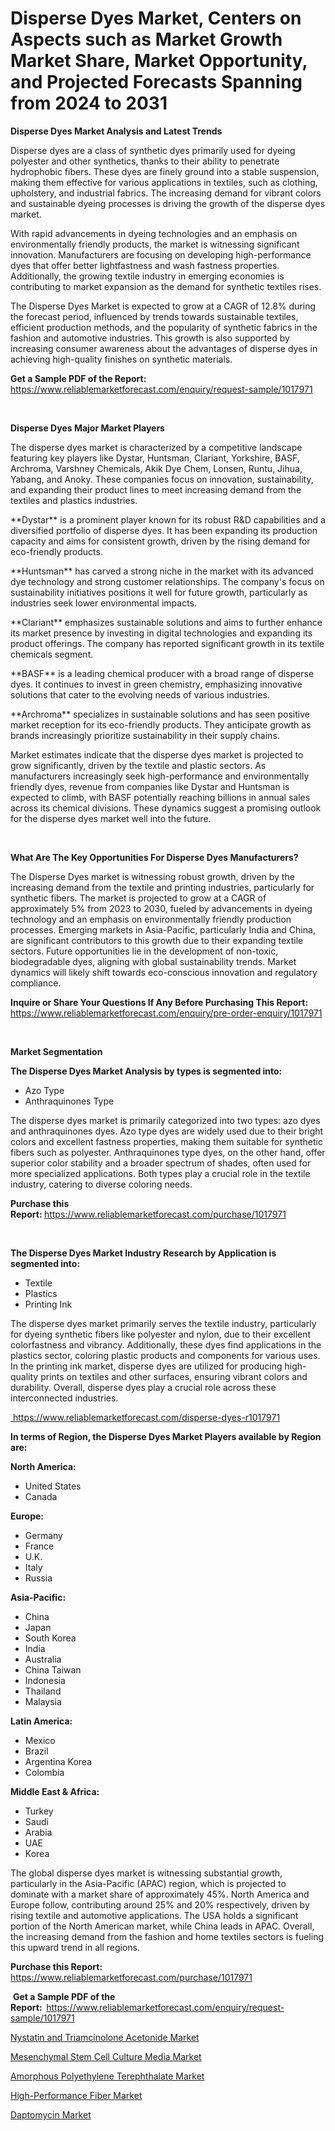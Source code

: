 <p><h1>Disperse Dyes Market, Centers on Aspects such as Market Growth Market Share, Market Opportunity, and Projected Forecasts Spanning from 2024 to 2031</h1></p><p><strong>Disperse Dyes Market Analysis and Latest Trends</strong></p>
<p><p>Disperse dyes are a class of synthetic dyes primarily used for dyeing polyester and other synthetics, thanks to their ability to penetrate hydrophobic fibers. These dyes are finely ground into a stable suspension, making them effective for various applications in textiles, such as clothing, upholstery, and industrial fabrics. The increasing demand for vibrant colors and sustainable dyeing processes is driving the growth of the disperse dyes market. </p><p>With rapid advancements in dyeing technologies and an emphasis on environmentally friendly products, the market is witnessing significant innovation. Manufacturers are focusing on developing high-performance dyes that offer better lightfastness and wash fastness properties. Additionally, the growing textile industry in emerging economies is contributing to market expansion as the demand for synthetic textiles rises. </p><p>The Disperse Dyes Market is expected to grow at a CAGR of 12.8% during the forecast period, influenced by trends towards sustainable textiles, efficient production methods, and the popularity of synthetic fabrics in the fashion and automotive industries. This growth is also supported by increasing consumer awareness about the advantages of disperse dyes in achieving high-quality finishes on synthetic materials.</p></p>
<p><strong>Get a Sample PDF of the Report:&nbsp;</strong> <a href="https://www.reliablemarketforecast.com/enquiry/request-sample/1017971?utm_campaign=1097&utm_medium=2&utm_source=Github&utm_content=ia&utm_term=04122024&utm_id=disperse-dyes">https://www.reliablemarketforecast.com/enquiry/request-sample/1017971</a></p>
<p>&nbsp;</p>
<p><strong>Disperse Dyes Major Market Players</strong></p>
<p><p>The disperse dyes market is characterized by a competitive landscape featuring key players like Dystar, Huntsman, Clariant, Yorkshire, BASF, Archroma, Varshney Chemicals, Akik Dye Chem, Lonsen, Runtu, Jihua, Yabang, and Anoky. These companies focus on innovation, sustainability, and expanding their product lines to meet increasing demand from the textiles and plastics industries.</p><p>**Dystar** is a prominent player known for its robust R&D capabilities and a diversified portfolio of disperse dyes. It has been expanding its production capacity and aims for consistent growth, driven by the rising demand for eco-friendly products.</p><p>**Huntsman** has carved a strong niche in the market with its advanced dye technology and strong customer relationships. The company's focus on sustainability initiatives positions it well for future growth, particularly as industries seek lower environmental impacts.</p><p>**Clariant** emphasizes sustainable solutions and aims to further enhance its market presence by investing in digital technologies and expanding its product offerings. The company has reported significant growth in its textile chemicals segment.</p><p>**BASF** is a leading chemical producer with a broad range of disperse dyes. It continues to invest in green chemistry, emphasizing innovative solutions that cater to the evolving needs of various industries. </p><p>**Archroma** specializes in sustainable solutions and has seen positive market reception for its eco-friendly products. They anticipate growth as brands increasingly prioritize sustainability in their supply chains.</p><p>Market estimates indicate that the disperse dyes market is projected to grow significantly, driven by the textile and plastic sectors. As manufacturers increasingly seek high-performance and environmentally friendly dyes, revenue from companies like Dystar and Huntsman is expected to climb, with BASF potentially reaching billions in annual sales across its chemical divisions. These dynamics suggest a promising outlook for the disperse dyes market well into the future.</p></p>
<p>&nbsp;</p>
<p><strong>What Are The Key Opportunities For Disperse Dyes Manufacturers?</strong></p>
<p><p>The Disperse Dyes market is witnessing robust growth, driven by the increasing demand from the textile and printing industries, particularly for synthetic fibers. The market is projected to grow at a CAGR of approximately 5% from 2023 to 2030, fueled by advancements in dyeing technology and an emphasis on environmentally friendly production processes. Emerging markets in Asia-Pacific, particularly India and China, are significant contributors to this growth due to their expanding textile sectors. Future opportunities lie in the development of non-toxic, biodegradable dyes, aligning with global sustainability trends. Market dynamics will likely shift towards eco-conscious innovation and regulatory compliance.</p></p>
<p><strong>Inquire or Share Your Questions If Any Before Purchasing This Report:</strong> <a href="https://www.reliablemarketforecast.com/enquiry/pre-order-enquiry/1017971?utm_campaign=1097&utm_medium=2&utm_source=Github&utm_content=ia&utm_term=04122024&utm_id=disperse-dyes">https://www.reliablemarketforecast.com/enquiry/pre-order-enquiry/1017971</a></p>
<p>&nbsp;</p>
<p><strong>Market Segmentation</strong></p>
<p><strong>The Disperse Dyes Market Analysis by types is segmented into:</strong></p>
<p><ul><li>Azo Type</li><li>Anthraquinones Type</li></ul></p>
<p><p>The disperse dyes market is primarily categorized into two types: azo dyes and anthraquinones dyes. Azo type dyes are widely used due to their bright colors and excellent fastness properties, making them suitable for synthetic fibers such as polyester. Anthraquinones type dyes, on the other hand, offer superior color stability and a broader spectrum of shades, often used for more specialized applications. Both types play a crucial role in the textile industry, catering to diverse coloring needs.</p></p>
<p><strong>Purchase this Report:&nbsp;</strong><a href="https://www.reliablemarketforecast.com/purchase/1017971?utm_campaign=1097&utm_medium=2&utm_source=Github&utm_content=ia&utm_term=04122024&utm_id=disperse-dyes">https://www.reliablemarketforecast.com/purchase/1017971</a></p>
<p>&nbsp;</p>
<p><strong>The Disperse Dyes Market Industry Research by Application is segmented into:</strong></p>
<p><ul><li>Textile</li><li>Plastics</li><li>Printing Ink</li></ul></p>
<p><p>The disperse dyes market primarily serves the textile industry, particularly for dyeing synthetic fibers like polyester and nylon, due to their excellent colorfastness and vibrancy. Additionally, these dyes find applications in the plastics sector, coloring plastic products and components for various uses. In the printing ink market, disperse dyes are utilized for producing high-quality prints on textiles and other surfaces, ensuring vibrant colors and durability. Overall, disperse dyes play a crucial role across these interconnected industries.</p></p>
<p><a href="https://www.reliablemarketforecast.com/disperse-dyes-r1017971?utm_campaign=1097&utm_medium=2&utm_source=Github&utm_content=ia&utm_term=04122024&utm_id=disperse-dyes">&nbsp;https://www.reliablemarketforecast.com/disperse-dyes-r1017971</a></p>
<p><strong>In terms of Region, the Disperse Dyes Market Players available by Region are:</strong></p>
<p>
    <p> <strong> North America: </strong>
        <ul>
            <li>United States</li>
            <li>Canada</li>
        </ul>
        </p> 
    <p> <strong> Europe: </strong>
        <ul>
            <li>Germany</li>
            <li>France</li>
            <li>U.K.</li>
            <li>Italy</li>
            <li>Russia</li>
        </ul>
        </p> 
    <p> <strong> Asia-Pacific: </strong>
        <ul>
            <li>China</li>
            <li>Japan</li>
            <li>South Korea</li>
            <li>India</li>
            <li>Australia</li>
            <li>China Taiwan</li>
            <li>Indonesia</li>
            <li>Thailand</li>
            <li>Malaysia</li>
        </ul>
        </p> 
    <p> <strong> Latin America: </strong>
        <ul>
            <li>Mexico</li>
            <li>Brazil</li>
            <li>Argentina Korea</li>
            <li>Colombia</li>
        </ul>
        </p> 
    <p> <strong> Middle East & Africa: </strong>
        <ul>
            <li>Turkey</li>
            <li>Saudi</li>
            <li>Arabia</li>
            <li>UAE</li>
            <li>Korea</li>
        </ul>
    </p>
    </p>
<p><p>The global disperse dyes market is witnessing substantial growth, particularly in the Asia-Pacific (APAC) region, which is projected to dominate with a market share of approximately 45%. North America and Europe follow, contributing around 25% and 20% respectively, driven by rising textile and automotive applications. The USA holds a significant portion of the North American market, while China leads in APAC. Overall, the increasing demand from the fashion and home textiles sectors is fueling this upward trend in all regions.</p></p>
<p><strong>Purchase this Report: </strong><a href="https://www.reliablemarketforecast.com/purchase/1017971?utm_campaign=1097&utm_medium=2&utm_source=Github&utm_content=ia&utm_term=04122024&utm_id=disperse-dyes">https://www.reliablemarketforecast.com/purchase/1017971</a></p>
<p>&nbsp;<strong>Get a Sample PDF of the Report:&nbsp;&nbsp;</strong><a href="https://www.reliablemarketforecast.com/enquiry/request-sample/1017971?utm_campaign=1097&utm_medium=2&utm_source=Github&utm_content=ia&utm_term=04122024&utm_id=disperse-dyes">https://www.reliablemarketforecast.com/enquiry/request-sample/1017971</a></p>
<p><strong></strong></p>
<p><p><a href="https://www.linkedin.com/pulse/projected-growth-nystatin-triamcinolone-acetonide-market-pauve?utm_campaign=1097&utm_medium=2&utm_source=Github&utm_content=ia&utm_term=04122024&utm_id=disperse-dyes">Nystatin and Triamcinolone Acetonide Market</a></p><p><a href="https://issuu.com/reportprime-2/docs/mesenchymal-stem-cell-culture-media-market-size-20?utm_campaign=1097&utm_medium=2&utm_source=Github&utm_content=ia&utm_term=04122024&utm_id=disperse-dyes">Mesenchymal Stem Cell Culture Media Market</a></p><p><a href="https://github.com/antonioc6hal/Market-Research-Report-List-1/blob/main/amorphous-polyethylene-terephthalate-market.md?utm_campaign=1097&utm_medium=2&utm_source=Github&utm_content=ia&utm_term=04122024&utm_id=disperse-dyes">Amorphous Polyethylene Terephthalate Market</a></p><p><a href="https://github.com/hammelximalschid/Market-Research-Report-List-1/blob/main/high-performance-fiber-market.md?utm_campaign=1097&utm_medium=2&utm_source=Github&utm_content=ia&utm_term=04122024&utm_id=disperse-dyes">High-Performance Fiber Market</a></p><p><a href="https://www.linkedin.com/pulse/understanding-daptomycin-market-comprehensive-analysis-projected-zm4ve?utm_campaign=1097&utm_medium=2&utm_source=Github&utm_content=ia&utm_term=04122024&utm_id=disperse-dyes">Daptomycin Market</a></p></p>